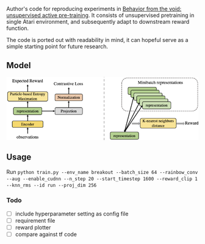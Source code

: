 Author's code for reproducing experiments in [Behavior from the void: unsupervised active pre-training](https://arxiv.org/abs/2103.04551).
It consists of unsupervised pretraining in single Atari environment, and subsequently adapt to downstream reward function.

The code is ported out with readability in mind, it can hopeful serve as a simple starting point for future research.

## Model
![APT model diagram](./misc/APT.png)

## Usage
Run `python train.py --env_name breakout --batch_size 64 --rainbow_conv --aug --enable_cudnn --n_step 20 --start_timestep 1600 --reward_clip 1 --knn_rms --id run --proj_dim 256`

### Todo
- [ ] include hyperparameter setting as config file
- [ ] requirement file
- [ ] reward plotter
- [ ] compare against tf code
